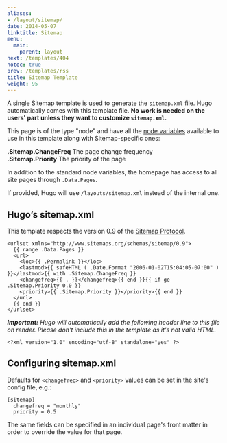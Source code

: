 ```yaml
---
aliases:
- /layout/sitemap/
date: 2014-05-07
linktitle: Sitemap
menu:
  main:
    parent: layout
next: /templates/404
notoc: true
prev: /templates/rss
title: Sitemap Template
weight: 95
---
```


A single Sitemap template is used to generate the `sitemap.xml` file.
Hugo automatically comes with this template file. **No work is needed on
the users' part unless they want to customize `sitemap.xml`.**

This page is of the type "node" and have all the [node
variables](/layout/variables/) available to use in this template
along with Sitemap-specific ones:

**.Sitemap.ChangeFreq** The page change frequency<br>
**.Sitemap.Priority** The priority of the page<br>

In addition to the standard node variables, the homepage has access to all
site pages through `.Data.Pages`.

If provided, Hugo will use `/layouts/sitemap.xml` instead of the internal
one.

## Hugo’s sitemap.xml

This template respects the version 0.9 of the [Sitemap
Protocol](http://www.sitemaps.org/protocol.html).

    <urlset xmlns="http://www.sitemaps.org/schemas/sitemap/0.9">
      {{ range .Data.Pages }}
      <url>
        <loc>{{ .Permalink }}</loc>
        <lastmod>{{ safeHTML ( .Date.Format "2006-01-02T15:04:05-07:00" ) }}</lastmod>{{ with .Sitemap.ChangeFreq }}
        <changefreq>{{ . }}</changefreq>{{ end }}{{ if ge .Sitemap.Priority 0.0 }}
        <priority>{{ .Sitemap.Priority }}</priority>{{ end }}
      </url>
      {{ end }}
    </urlset>

***Important:** Hugo will automatically add the following header line to this file
on render. Please don't include this in the template as it's not valid HTML.*

    <?xml version="1.0" encoding="utf-8" standalone="yes" ?>

## Configuring sitemap.xml

Defaults for `<changefreq>` and `<priority>` values can be set in the site's config file, e.g.:

    [sitemap]
      changefreq = "monthly"
      priority = 0.5

The same fields can be specified in an individual page's front matter in order to override the value for that page.